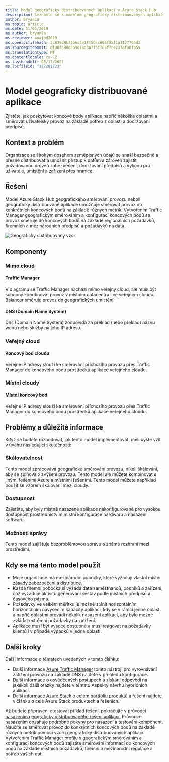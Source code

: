 ```yaml
---
title: Model geograficky distribuovaných aplikací v Azure Stack Hub
description: Seznamte se s modelem geograficky distribuovaných aplikací pro inteligentní hraniční zařízení s využitím Azure a Azure Stack Hub.
author: BryanLa
ms.topic: article
ms.date: 11/05/2019
ms.author: bryanla
ms.reviewer: anajod2019
ms.openlocfilehash: 3c839d9bf3b6c3e1ff50cc695fd5f1a1127793d2
ms.sourcegitcommit: df06f598da09074d387f5f765f7c4237af98fb59
ms.translationtype: MT
ms.contentlocale: cs-CZ
ms.lasthandoff: 08/17/2021
ms.locfileid: "122281223"
---
```

# <a name="geo-distributed-app-pattern"></a>Model geograficky distribuované aplikace

Zjistěte, jak poskytovat koncové body aplikace napříč několika oblastmi a směrovat uživatelský provoz na základě potřeb z oblasti a dodržování předpisů.

## <a name="context-and-problem"></a>Kontext a problém

Organizace se širokým dosahem zeměpisných údajů se snaží bezpečně a přesně distribuovat a umožnit přístup k datům a zároveň zajistit požadovanou úroveň zabezpečení, dodržování předpisů a výkonu pro uživatele, umístění a zařízení přes hranice.

## <a name="solution"></a>Řešení

Model Azure Stack Hub geografického směrování provozu neboli geograficky distribuované aplikace umožňuje směrovat provoz do konkrétních koncových bodů na základě různých metrik. Vytvořením Traffic Manager geografickým směrováním a konfigurací koncových bodů se provoz směruje do koncových bodů na základě regionálních požadavků, firemních a mezinárodních předpisů a požadavků na data.

![Geograficky distribuovaný vzor](media/pattern-geo-distributed/geo-distribution.png)

## <a name="components"></a>Komponenty

### <a name="outside-the-cloud"></a>Mimo cloud

#### <a name="traffic-manager"></a>Traffic Manager

V diagramu se Traffic Manager nachází mimo veřejný cloud, ale musí být schopný koordinovat provoz v místním datacentru i ve veřejném cloudu. Balancer směruje provoz do geografických umístění.

#### <a name="domain-name-system-dns"></a>DNS (Domain Name System)

Dns (Domain Name System) zodpovídá za překlad (nebo překlad) názvu webu nebo služby na jeho IP adresu.

### <a name="public-cloud"></a>Veřejný cloud

#### <a name="cloud-endpoint"></a>Koncový bod cloudu

Veřejné IP adresy slouží ke směrování příchozího provozu přes Traffic Manager do koncového bodu prostředků aplikace veřejného cloudu.  

### <a name="local-clouds"></a>Místní cloudy

#### <a name="local-endpoint"></a>Místní koncový bod

Veřejné IP adresy slouží ke směrování příchozího provozu přes Traffic Manager do koncového bodu prostředků aplikace veřejného cloudu.

## <a name="issues-and-considerations"></a>Problémy a důležité informace

Když se budete rozhodovat, jak tento model implementovat, měli byste vzít v úvahu následující skutečnosti:

### <a name="scalability"></a>Škálovatelnost

Tento model zpracovává geografické směrování provozu, nikoli škálování, aby se splňovalo zvýšení provozu. Tento model ale můžete kombinovat s jinými řešeními Azure a místními řešeními. Tento model můžete například použít se vzorem škálování mezi cloudy.

### <a name="availability"></a>Dostupnost

Zajistěte, aby byly místně nasazené aplikace nakonfigurované pro vysokou dostupnost prostřednictvím místní konfigurace hardwaru a nasazení softwaru.

### <a name="manageability"></a>Možnosti správy

Tento model zajišťuje bezproblémovou správu a známé rozhraní mezi prostředími.

## <a name="when-to-use-this-pattern"></a>Kdy se má tento model použít

- Moje organizace má mezinárodní pobočky, které vyžadují vlastní místní zásady zabezpečení a distribuce.
- Každá firemní pobočka si vyžádá data zaměstnanců, podniků a zařízení, což vyžaduje aktivitu generování sestav podle místních předpisů a časového pásma.
- Požadavky ve velkém měřítku je možné splnit horizontálním horizontálním navýšením kapacity aplikací, kdy se v rámci jedné oblasti a napříč oblastmi provádí několik nasazení aplikací, aby bylo možné zvládat extrémní požadavky na zatížení.
- Aplikace musí být vysoce dostupné a musí reagovat na požadavky klientů i v případě výpadků v jedné oblasti.

## <a name="next-steps"></a>Další kroky

Další informace o tématech uvedených v tomto článku:

- Další informace [Azure Traffic Manager](/azure/traffic-manager/traffic-manager-overview) tomto nástroji pro vyrovnávání zatížení provozu na základě DNS najdete v přehledu konfigurace.
- Další [informace o osvědčených](overview-app-design-considerations.md) postupech a získání odpovědí na jakékoli další otázky najdete v tématu Aspekty návrhu hybridních aplikací.
- Další [informace Azure Stack o celém portfoliu produktů a](/azure-stack) řešení najdete v článku o celé Azure Stack produktech a řešeních.

Až budete připraveni otestovat příklad řešení, pokračujte v průvodci [nasazením geograficky distribuovaného řešení aplikací.](/azure/architecture/hybrid/deployments/solution-deployment-guide-geo-distributed) Průvodce nasazením obsahuje podrobné pokyny pro nasazení a testování komponent. Naučíte se směrovat provoz do konkrétních koncových bodů na základě různých metrik pomocí vzoru geograficky distribuovaných aplikací. Vytvořením Traffic Manager profilu s geografickým směrováním a konfigurací koncových bodů zajistíte směrování informací do koncových bodů na základě místních požadavků, firemní a mezinárodní regulace a potřeb vašich dat.